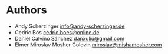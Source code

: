 <!--
  - SPDX-FileCopyrightText: 2024 Nextcloud GmbH and Nextcloud contributors
  - SPDX-License-Identifier: AGPL-3.0-or-later
-->
# Authors

- Andy Scherzinger <info@andy-scherzinger.de>
- Cedric Bös <cedric.boes@online.de>
- Daniel Calviño Sánchez <danxuliu@gmail.com>
- Elmer Miroslav Mosher Golovin <miroslav@mishamosher.com>
